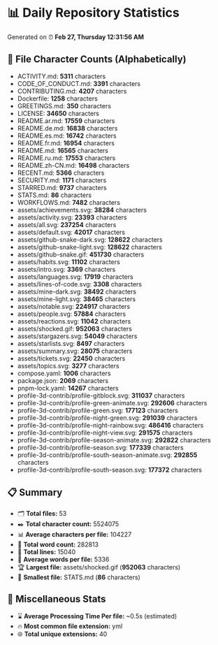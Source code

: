 # 📊 Daily Repository Statistics
Generated on ⏰ **Feb 27, Thursday 12:31:56 AM**

## 📂 File Character Counts (Alphabetically)
- ACTIVITY.md: **5311** characters
- CODE_OF_CONDUCT.md: **3391** characters
- CONTRIBUTING.md: **4207** characters
- Dockerfile: **1258** characters
- GREETINGS.md: **350** characters
- LICENSE: **34650** characters
- README.ar.md: **17559** characters
- README.de.md: **16838** characters
- README.es.md: **16742** characters
- README.fr.md: **16954** characters
- README.md: **16565** characters
- README.ru.md: **17553** characters
- README.zh-CN.md: **16498** characters
- RECENT.md: **5366** characters
- SECURITY.md: **1171** characters
- STARRED.md: **9737** characters
- STATS.md: **86** characters
- WORKFLOWS.md: **7482** characters
- assets/achievements.svg: **38284** characters
- assets/activity.svg: **23393** characters
- assets/all.svg: **237254** characters
- assets/default.svg: **42017** characters
- assets/github-snake-dark.svg: **128622** characters
- assets/github-snake-light.svg: **128622** characters
- assets/github-snake.gif: **451730** characters
- assets/habits.svg: **11102** characters
- assets/intro.svg: **3369** characters
- assets/languages.svg: **17919** characters
- assets/lines-of-code.svg: **3308** characters
- assets/mine-dark.svg: **38492** characters
- assets/mine-light.svg: **38465** characters
- assets/notable.svg: **224917** characters
- assets/people.svg: **57884** characters
- assets/reactions.svg: **11042** characters
- assets/shocked.gif: **952063** characters
- assets/stargazers.svg: **54049** characters
- assets/starlists.svg: **8497** characters
- assets/summary.svg: **28075** characters
- assets/tickets.svg: **22450** characters
- assets/topics.svg: **3277** characters
- compose.yaml: **1006** characters
- package.json: **2069** characters
- pnpm-lock.yaml: **14267** characters
- profile-3d-contrib/profile-gitblock.svg: **311037** characters
- profile-3d-contrib/profile-green-animate.svg: **292606** characters
- profile-3d-contrib/profile-green.svg: **177123** characters
- profile-3d-contrib/profile-night-green.svg: **291039** characters
- profile-3d-contrib/profile-night-rainbow.svg: **486416** characters
- profile-3d-contrib/profile-night-view.svg: **291575** characters
- profile-3d-contrib/profile-season-animate.svg: **292822** characters
- profile-3d-contrib/profile-season.svg: **177339** characters
- profile-3d-contrib/profile-south-season-animate.svg: **292855** characters
- profile-3d-contrib/profile-south-season.svg: **177372** characters

## 📋 Summary
- 🗂️ **Total files:** 53
- ✒️ **Total character count:** 5524075
- 📊 **Average characters per file:** 104227
- 📝 **Total word count:** 282813
- 🧾 **Total lines:** 15040
- 📐 **Average words per file:** 5336
- 🏆 **Largest file:** assets/shocked.gif (**952063** characters)
- 🥉 **Smallest file:** STATS.md (**86** characters)

## 🌟 Miscellaneous Stats
- ⌛ **Average Processing Time Per file:** ~0.5s (estimated)
- 🔥 **Most common file extension:** yml
- 🌐 **Total unique extensions:** 40
